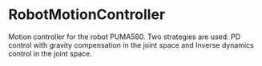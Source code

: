 # RobotMotionController
Motion controller for the robot PUMA560. Two strategies are used: PD control with gravity compensation in the joint space and Inverse dynamics control in the joint space.
